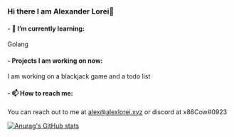 ### Hi there I am Alexander Lorei👋

#### - 🌱 I’m currently learning: 
Golang

#### - Projects I am working on now:
I am working on a blackjack game and a todo list

#### - 📫 How to reach me:
You can reach out to me at alex@alexlorei.xyz or discord at x86Cow#0923

[![Anurag's GitHub stats](https://github-readme-stats.vercel.app/api?username=MrCow3)](https://github.com/anuraghazra/github-readme-stats)
